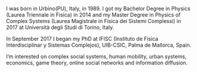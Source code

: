 I was born in Urbino(PU), Italy, in 1989.
I got my Bachelor Degree in Physics (Laurea Triennale in Fisica) in 2014 and my Master Degree in Physics of Complex Systems (Laurea Magistrale in Fisica dei Sistemi Complessi) in 2017 at Università degli Studi di Torino, Italy.

In September 2017 I began my PhD at IFISC (Instituto de Física Interdisciplinar y Sistemas Complejos), UIB-CSIC, Palma de Mallorca, Spain.

I’m interested on complex social systems, human mobility, urban systems, economics, game theory, online social networks and information diffusion.
